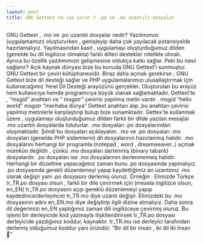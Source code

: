 ```yaml
---
layout: post
title: GNU Gettext ne işe yarar ? .po ve .mo uzantılı dosyalar 
---
```


GNU Gettext , .mo ve .po uzantılı dosyalar nedir?
Yazılımımızı (uygulamamızı) oluştururken , genişleyip daha çok yayılacak potansiyelde hazırlamalıyız. Yayılmasından kasıt , uygulamayı oluşturduğumuz dilden (genelde bu dil İngilizce olmakta) farklı dilleri destekler nitelikte olmalı. Ayrıca bu özellik yazılımımızn gelişmesine oldukça katkı sağlar.
Peki bu nasıl sağlanır?
Açık kaynak dünyası bize bu konuda GNU Gettext’i sunmuştur. GNU Gettext bir çeviri kütüphanesidir. Biraz daha açmak gerekirse ; GNU Gettext bize dil desteği sağlar ve PHP uygulamalarımızı ulusallaştırmak için kullanacağımız Yerel Dil Desteği arayüzünü gerçekler. Oluşturulan bu arayüz hem kullanıcıya hemde programcıya büyük olanak sağlamaktadır.
 Gettext’te , “msgid” anahtarı ve ” msgstr” çevirisi yapılmış metin vardır .
msgid “hello world”
msgstr “merhaba dünya”
Gettext anahtarı alıp ,bu anahtarı çevirisi yapılmış metinlerle karşılaştırıp bulup bize sunamktadır.
Gettex’te kullanmak üzere , uygulamayı oluşturduğumuz dilden farklı bir dilde yazılan mesajlar .mo uzantılı dosyalarda tutulurlar. .mo dosyaları .po dosyalarından oluşmaktadır. Şimdi bu dosyaları açıklayalım.
.mo ve .po dosyaları 
.mo dosyaları (genelde PHP sistemlerin) dil dosyalarının hazırlanmış halidir. .mo dosyalarını herhangi bir programla (notepad , word , dreamweaver..) açmak mümkün değildir , çünkü .mo dosyaları derlenmiş (binary tabanlı) dosyalardır.
.po dosyaları ise .mo dosyalarının derlenmemeiş halidir.  Herhangi bir düzeltme yapacağımız zaman bunu .po dosyasında yapmalıyız. .po dosyasında gerekli düzenlemeyi yapıp kaydettiğimiz an uzantımız .mo olarak değişir yani .po dosyasını derlemiş oluruz. 
Örneğin :
Elimizde Türkçe tr_TR.po dosyası olsun , farklı bir dile çevirmek için (mesela ingilizce olsun, en_EN) tr_TR.po dosyasını açıp gereklü düzenlemeyi yapıp kaydedince(derleyince) tr_TR.mo diye uzantı değişir. Elimizdeki bu .mo dosyasının adını en_EN.mo diye değiştirip ilgili dizine atmalıyız. Daha sonra dil değerimizi en_EN yaptığımız zaman dili ingilizceye çevirmiş oluruz. Bu işlemi bir derleyicide kod yazmayla ilişkilendirirsek tr_TR.po dosyası derleyicide yazdığımız koddur, kaynaktır. tr_TR.mo ise derleyici tarafından derlemiş olduğumuz koddur yani üründür.
“Bir dil bir insan , iki dil iki insan ”


